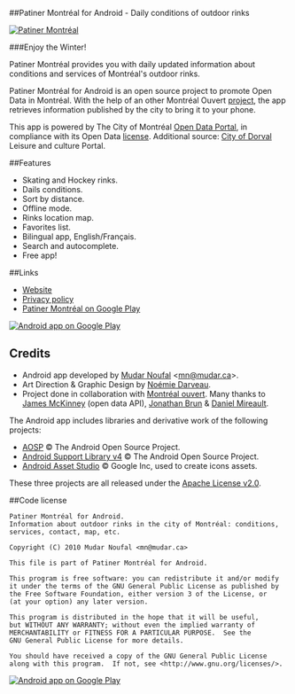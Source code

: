 ##Patiner Montréal for Android - Daily conditions of outdoor rinks

[![Patiner Montréal][img_ic_launcher]][link_patinoires_playstore]

###Enjoy the Winter!

Patiner Montréal provides you with daily updated information about conditions and services of Montréal's outdoor rinks.

Patiner Montréal for Android is an open source project to promote Open Data in Montréal. With the help of an other Montréal Ouvert [project][link_gh_patiner_mtl], the app retrieves information published by the city to bring it to your phone.

This app is powered by The City of Montréal [Open Data Portal][link_od_portal], in compliance with its Open Data [license][link_od_license]. Additional source: [City of Dorval][link_dorval_portal] Leisure and culture Portal.

##Features
* Skating and Hockey rinks.
* Dails conditions.
* Sort by distance.
* Offline mode.
* Rinks location map.
* Favorites list.
* Bilingual app, English/Français.
* Search and autocomplete.
* Free app!

##Links

* [Website][link_patinoires_website]
* [Privacy policy][link_patinoires_policy]
* [Patiner Montréal on Google Play][link_patinoires_playstore]

[![Android app on Google Play][img_playstore_badge]][link_patinoires_playstore]

## Credits

* Android app developed by [Mudar Noufal][link_mudar_ca] &lt;<mn@mudar.ca>&gt;.
* Art Direction &amp; Graphic Design by [Noémie Darveau][link_nofolio].
* Project done in collaboration with [Montréal ouvert][link_mtl_ouvert]. Many thanks to [James McKinney][link_gh_jpmckinney] (open data API), [Jonathan Brun][link_jbrun] &amp; [Daniel Mireault][link_dmireault].

The Android app includes libraries and derivative work of the following projects:

* [AOSP][link_lib_aosp] &copy; The Android Open Source Project.
* [Android Support Library v4][link_lib_supportv4] &copy; The Android Open Source Project.
* [Android Asset Studio][link_lib_ui_utils] &copy; Google Inc, used to create icons assets.

These three projects are all released under the [Apache License v2.0][link_apache].

##Code license

    Patiner Montréal for Android.
    Information about outdoor rinks in the city of Montréal: conditions,
    services, contact, map, etc.

    Copyright (C) 2010 Mudar Noufal <mn@mudar.ca>

    This file is part of Patiner Montréal for Android.

    This program is free software: you can redistribute it and/or modify
    it under the terms of the GNU General Public License as published by
    the Free Software Foundation, either version 3 of the License, or
    (at your option) any later version.

    This program is distributed in the hope that it will be useful,
    but WITHOUT ANY WARRANTY; without even the implied warranty of
    MERCHANTABILITY or FITNESS FOR A PARTICULAR PURPOSE.  See the
    GNU General Public License for more details.

    You should have received a copy of the GNU General Public License
    along with this program.  If not, see <http://www.gnu.org/licenses/>.

[![Android app on Google Play][img_promo]][link_patinoires_playstore]

[img_ic_launcher]: http://patinoires.mudar.ca/img/ic_launcher.png
[img_playstore_badge]: http://patinoires.mudar.ca/img/en_app_rgb_wo_60.png
[img_promo]: http://patinoires.mudar.ca/img/patiner_montreal_promo_600x293.png
[link_patinoires_playstore]: https://play.google.com/store/apps/details?id=ca.mudar.patinoires
[link_patinoires_website]: http://patinoires.mudar.ca/
[link_patinoires_policy]: http://patinoires.mudar.ca/policy.html
[link_gh_patiner_mtl]: https://github.com/opennorth-archive/patinermontreal.ca
[link_od_portal]: http://donnees.ville.montreal.qc.ca/
[link_od_license]: http://donnees.ville.montreal.qc.ca/licence-texte-complet
[link_dorval_portal]: http://loisirs.ville.dorval.qc.ca/fr/sportifs/arenas-patinoires
[link_mudar_ca]: http://www.mudar.ca/
[link_nofolio]: http://www.nofolio.com/
[link_mtl_ouvert]: http://montrealouvert.net/donnees-ouvertes-questions-frequemment-demandees/?lang=en
[link_gh_jpmckinney]: https://github.com/jpmckinney
[link_jbrun]: http://www.jonathanbrun.com/
[link_dmireault]: http://www.behance.net/dmireault

[link_aeyoun]: https://github.com/Aeyoun
[link_gpl]: http://www.gnu.org/licenses/gpl.html
[img_devices]: http://snoozy.mudar.ca/images/snoozy-devices.png

[link_lib_aosp]: http://source.android.com/
[link_lib_supportv4]: http://developer.android.com/tools/support-library/
[link_lib_ui_utils]: http://code.google.com/p/android-ui-utils/
[link_apache]: http://www.apache.org/licenses/LICENSE-2.0

[link_forum_1]: http://forum.xda-developers.com/showthread.php?t=1427539
[link_forum_2]: http://code.google.com/p/android/issues/detail?id=23789
[link_forum_3]: http://productforums.google.com/d/topic/mobile/PA5JZH-Oj4o/discussion
[link_forum_4]: http://forum.xda-developers.com/showthread.php?t=2157431
[link_forum_5]: http://forum.xda-developers.com/showthread.php?t=2328444
[link_forum_6]: http://forum.xda-developers.com/showthread.php?t=1757178